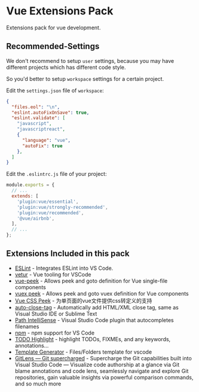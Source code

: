 # Vue Extensions Pack

Extensions pack for vue development.

## Recommended-Settings

We don't recommend to setup `user` settings, because you may have different projects which has different code style.

So you'd better to setup `workspace` settings for a certain project.

Edit the `settings.json` file of `workspace`:

```json
{
  "files.eol": "\n",
  "eslint.autoFixOnSave": true,
  "eslint.validate": [
    "javascript",
    "javascriptreact",
    {
      "language": "vue",
      "autoFix": true
    },
  ]
}
```

Edit the `.eslintrc.js` file of your project:

```JavaScript
module.exports = {
  // ...
  extends: [
    'plugin:vue/essential',
    'plugin:vue/strongly-recommended',
    'plugin:vue/recommended',
    '@vue/airbnb',
  ],
  // ...
};
```

## Extensions Included in this pack

* [ESLint](https://marketplace.visualstudio.com/items?itemName=dbaeumer.vscode-eslint) - Integrates ESLint into VS Code.
* [vetur](https://marketplace.visualstudio.com/items?itemName=octref.vetur) - Vue tooling for VSCode
* [vue-peek](https://marketplace.visualstudio.com/items?itemName=dariofuzinato.vue-peek) - Allows peek and goto definition for Vue single-file components
* [vuex peek](https://marketplace.visualstudio.com/items?itemName=Mcbai.vscode-vuex-peek) - Allows peek and goto vuex definition for Vue components
* [Vue CSS Peek](https://marketplace.visualstudio.com/items?itemName=CharlesWu.vue-css-peek) - 为单页面的vue文件提供css转定义的支持
* [auto-close-tag](https://marketplace.visualstudio.com/items?itemName=formulahendry.auto-close-tag) - Automatically add HTML/XML close tag, same as Visual Studio IDE or Sublime Text
* [Path IntelliSense](https://marketplace.visualstudio.com/items?itemName=christian-kohler.path-intellisense) - Visual Studio Code plugin that autocompletes filenames
* [npm](https://marketplace.visualstudio.com/items?itemName=eg2.vscode-npm-script) - npm support for VS Code
* [TODO Highlight](https://marketplace.visualstudio.com/items?itemName=wayou.vscode-todo-highlight) - highlight TODOs, FIXMEs, and any keywords, annotations...
* [Template Generator](https://marketplace.visualstudio.com/items?itemName=DengSir.template-generator-vscode) - Files/Folders template for vscode
* [GitLens — Git supercharged](https://marketplace.visualstudio.com/items?itemName=eamodio.gitlens) - Supercharge the Git capabilities built into Visual Studio Code — Visualize code authorship at a glance via Git blame annotations and code lens, seamlessly navigate and explore Git repositories, gain valuable insights via powerful comparison commands, and so much more

